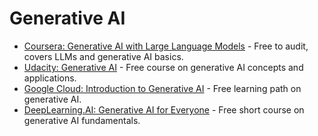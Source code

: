 # Generative AI

- [Coursera: Generative AI with Large Language Models](https://www.coursera.org/learn/generative-ai-with-llms) - Free to audit, covers LLMs and generative AI basics.
- [Udacity: Generative AI](https://www.udacity.com/course/generative-ai-fundamentals-for-google-cloud--cd13291) - Free course on generative AI concepts and applications.
- [Google Cloud: Introduction to Generative AI](https://www.cloudskillsboost.google/paths/118) - Free learning path on generative AI.
- [DeepLearning.AI: Generative AI for Everyone](https://www.coursera.org/learn/generative-ai-for-everyone) - Free short course on generative AI fundamentals.
